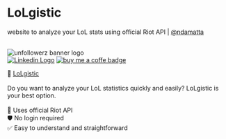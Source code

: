 # LoLgistic<br> 
website to analyze your LoL stats using official Riot API | <a href="https://www.github.com/ndamatta">@ndamatta</a><br>
<br>

<picture><img src="https://github.com/ndamatta/lolgistic/assets/105658793/c9c285c1-c257-4362-b5f5-f09df4acae79" alt="unfollowerz banner logo"></picture><br>
<a href="https://www.linkedin.com/in/natanael-damatta/" target="_blank"><img src="https://img.shields.io/badge/LinkedIn-0077B5?style=for-the-badge&logo=linkedin&logoColor=white" alt="Linkedin Logo"></a> <a href="https://www.buymeacoffee.com/ndamatta"><img src="https://img.shields.io/badge/Buy%20Me%20a%20Coffee-ffdd00?style=for-the-badge&logo=buy-me-a-coffee&logoColor=black" alt="buy me a coffe badge"></a>

🔗 <a href="https://ndamatta.github.io/lolgistic/">LoLgistic</a><br>
<br>
Do you want to analyze your LoL statistics quickly and easily? LoLgistic is your best option.<br>
<br>
🤝 Uses official Riot API<br>
🛡️ No login required<br>
✅ Easy to understand and straightforward<br>


